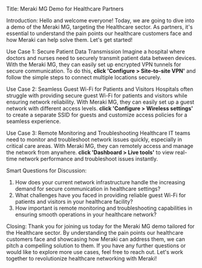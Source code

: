 Title: Meraki MG Demo for Healthcare Partners

Introduction:
Hello and welcome everyone! Today, we are going to dive into a demo of the Meraki MG, targeting the Healthcare sector. As partners, it's essential to understand the pain points our healthcare customers face and how Meraki can help solve them. Let's get started!

Use Case 1: Secure Patient Data Transmission
Imagine a hospital where doctors and nurses need to securely transmit patient data between devices. With the Meraki MG, they can easily set up encrypted VPN tunnels for secure communication. To do this, **click 'Configure > Site-to-site VPN'** and follow the simple steps to connect multiple locations securely.

Use Case 2: Seamless Guest Wi-Fi for Patients and Visitors
Hospitals often struggle with providing secure guest Wi-Fi for patients and visitors while ensuring network reliability. With Meraki MG, they can easily set up a guest network with different access levels. **click 'Configure > Wireless settings'** to create a separate SSID for guests and customize access policies for a seamless experience.

Use Case 3: Remote Monitoring and Troubleshooting
Healthcare IT teams need to monitor and troubleshoot network issues quickly, especially in critical care areas. With Meraki MG, they can remotely access and manage the network from anywhere. **click 'Dashboard > Live tools'** to view real-time network performance and troubleshoot issues instantly.

Smart Questions for Discussion:
1. How does your current network infrastructure handle the increasing demand for secure communication in healthcare settings?
2. What challenges have you faced in providing reliable guest Wi-Fi for patients and visitors in your healthcare facility?
3. How important is remote monitoring and troubleshooting capabilities in ensuring smooth operations in your healthcare network?

Closing:
Thank you for joining us today for the Meraki MG demo tailored for the Healthcare sector. By understanding the pain points our healthcare customers face and showcasing how Meraki can address them, we can pitch a compelling solution to them. If you have any further questions or would like to explore more use cases, feel free to reach out. Let's work together to revolutionize healthcare networking with Meraki!